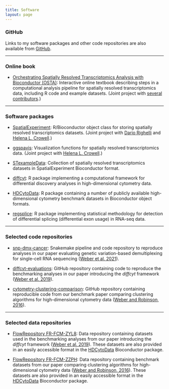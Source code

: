 ```yaml
---
title: Software
layout: page
---
```



### GitHub

Links to my software packages and other code repositories are also available from [GitHub](https://github.com/lmweber).


---


### Online book

- [Orchestrating Spatially Resolved Transcriptomics Analysis with Bioconductor (OSTA)](https://lmweber.org/OSTA-book/): Interactive online textbook describing steps in a computational analysis pipeline for spatially resolved transcriptomics data, including R code and example datasets. (Joint project with [several contributors](https://lmweber.org/OSTA-book/contributors.html).)


---


### Software packages

- [SpatialExperiment](https://bioconductor.org/packages/SpatialExperiment): R/Bioconductor object class for storing spatially resolved transcriptomics datasets. (Joint project with [Dario Righelli](https://github.com/drighelli) and [Helena L. Crowell](https://helenalc.github.io/).)

- [ggspavis](https://github.com/lmweber/ggspavis): Visualization functions for spatially resolved transcriptomics data. (Joint project with [Helena L. Crowell](https://helenalc.github.io/).)

- [STexampleData](https://bioconductor.org/packages/STexampleData): Collection of spatially resolved transcriptomics datasets in SpatialExperiment Bioconductor format.

- [diffcyt](https://bioconductor.org/packages/diffcyt): R package implementing a computational framework for differential discovery analyses in high-dimensional cytometry data.

- [HDCytoData](http://bioconductor.org/packages/HDCytoData): R package containing a number of publicly available high-dimensional cytometry benchmark datasets in Bioconductor object formats.

- [regsplice](http://bioconductor.org/packages/regsplice): R package implementing statistical methodology for detection of differential splicing (differential exon usage) in RNA-seq data.


---


### Selected code repositories

- [snp-dmx-cancer](https://github.com/lmweber/snp-dmx-cancer): Snakemake pipeline and code repository to reproduce analyses in our paper evaluating genetic variation-based demultiplexing for single-cell RNA sequencing ([Weber et al. 2021](https://www.biorxiv.org/content/10.1101/2020.11.06.371963v3)).

- [diffcyt-evaluations](https://github.com/lmweber/diffcyt-evaluations): GitHub repository containing code to reproduce the benchmarking analyses in our paper introducing the *diffcyt* framework ([Weber et al. 2019](https://www.nature.com/articles/s42003-019-0415-5)).

- [cytometry-clustering-comparison](https://github.com/lmweber/cytometry-clustering-comparison): GitHub repository containing reproducible code from our benchmark paper comparing clustering algorithms for high-dimensional cytometry data ([Weber and Robinson, 2016](https://onlinelibrary.wiley.com/doi/full/10.1002/cyto.a.23030)).


---


### Selected data repositories

- [FlowRepository FR-FCM-ZYL8](http://flowrepository.org/id/FR-FCM-ZYL8): Data repository containing datasets used in the benchmarking analyses from our paper introducing the *diffcyt* framework ([Weber et al. 2019](https://www.nature.com/articles/s42003-019-0415-5)). These datasets are also provided in an easily accessible format in the [HDCytoData](http://bioconductor.org/packages/HDCytoData) Bioconductor package.

- [FlowRepository FR-FCM-ZZPH](http://flowrepository.org/id/FR-FCM-ZZPH): Data repository containing benchmark datasets from our paper comparing clustering algorithms for high-dimensional cytometry data ([Weber and Robinson, 2016](https://onlinelibrary.wiley.com/doi/full/10.1002/cyto.a.23030)). These datasets are also provided in an easily accessible format in the [HDCytoData](http://bioconductor.org/packages/HDCytoData) Bioconductor package.

